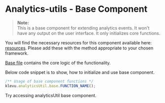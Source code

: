 # Analytics-utils - Base Component

>**Note:**  
>This is a base component for extending analytics events.
>It won't have any output on the user interface. It only initializes core functions. 

You will find the necessary resources for this component available here:
[resources](/components/analytics-utils/resources). Please add these with the
method appropriate to your chosen framework. 

[Base file](/components/analytics-utils/resources/assets/js/klevu-analytics-utils.js) contains the core logic of the functionality.

Below code snippet is to show, how to initialize and use base component.

```javascript
/** Usage of base component functions */
klevu.analyticsUtil.base.FUNCTION_NAME();
```

Try accessing analyticsUtil base component.